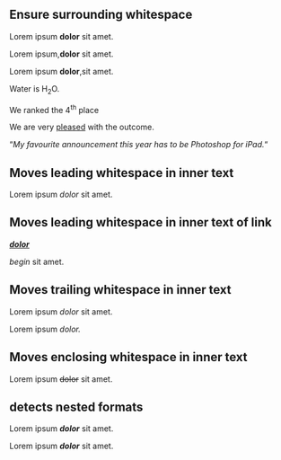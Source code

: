 ## Ensure surrounding whitespace

Lorem ipsum **dolor** sit amet.

Lorem ipsum,**dolor** sit amet.

Lorem ipsum **dolor**,sit amet.

Water is H<sub>2</sub>O.

We ranked the 4<sup>th</sup> place

We are very <u>pleased</u> with the outcome.

“_My favourite announcement this year has to be Photoshop for iPad._“

## Moves leading whitespace in inner text

Lorem ipsum _dolor_ sit amet.

## Moves leading whitespace in inner text of link

[ _**dolor**_](https://www.adobe.com "adobe")

_begin_ sit amet.

## Moves trailing whitespace in inner text

Lorem ipsum _dolor_ sit amet.

Lorem ipsum _dolor._

## Moves enclosing whitespace in inner text

Lorem ipsum ~~dolor~~ sit amet.

## detects nested formats

Lorem ipsum **_dolor_** sit amet.

Lorem ipsum **_dolor_** sit amet.
